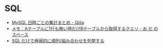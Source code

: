 # SQL

- [MySQL 日時ごとの集計まとめ - Qiita](https://qiita.com/yakatsuka/items/2906011803500ebd4390)
- [メモ：Aテーブルに1行も無い時だけBテーブルから取得するクエリ - お だ のスペース](https://odashinsuke.hatenablog.com/entry/2020/06/22/183628)
- [SQL だけで再帰的に順列/組み合わせを列挙する](https://zenn.dev/indigo13love/articles/b04f8f2973fee3)
